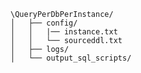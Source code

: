     \QueryPerDbPerInstance/
    │   ├── config/
    │   │   |── instance.txt
    │   │   └── sourceddl.txt
    │   ├── logs/
    │   └── output_sql_scripts/

